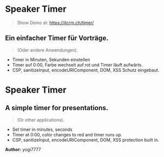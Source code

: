 # Speaker Timer
> Show Demo at: https://itcrm.ch/timer/

## Ein einfacher Timer für Vorträge. 
>(Oder andere Anwendungen).

- Timer in Minuten, Sekunden einstellen 
- Timer auf 0:00, Farbe wechselt auf rot und Timer läuft aufwärts.
- CSP, sanitizeInput, encodeURIComponent, DOM, XSS Schutz eingebaut.

# Speaker Timer
## A simple timer for presentations. 
>(Or other applications).

- Set timer in minutes, seconds 
- Timer at 0:00, color changes to red and timer runs up.
- CSP, sanitizeInput, encodeURIComponent, DOM, XSS protection built in.


**Author:** yogi7777